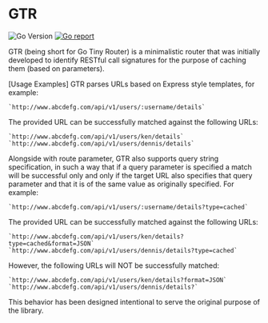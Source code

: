 # GTR 
![Go Version](https://img.shields.io/badge/Go-%3E%3D%201.18-%23007d9c)
[![Go report](https://goreportcard.com/badge/github.com/vedadiyan/gtr)](https://goreportcard.com/report/github.com/vedadiyan/gtr)

GTR (being short for Go Tiny Router) is a minimalistic router
that was initially developed to identify RESTful call signatures
for the purpose of caching them (based on parameters).

[Usage Examples]
GTR parses URLs based on Express style templates, for example:

	`http://www.abcdefg.com/api/v1/users/:username/details`

The provided URL can be successfully matched against the following
URLs:

	`http://www.abcdefg.com/api/v1/users/ken/details`
	`http://www.abcdefg.com/api/v1/users/dennis/details`

Alongside with route parameter, GTR also supports query string
specification, in such a way that if a query parameter is specified
a match will be successful only and only if the target URL also
specifies that query parameter and that it is of the same value as
originally specified. For example:

	`http://www.abcdefg.com/api/v1/users/:username/details?type=cached`

The provided URL can be successfully matched against the following
URLs:

	`http://www.abcdefg.com/api/v1/users/ken/details?type=cached&format=JSON`
	`http://www.abcdefg.com/api/v1/users/dennis/details?type=cached`

However, the following URLs will NOT be successfully matched:

	`http://www.abcdefg.com/api/v1/users/ken/details?format=JSON`
	`http://www.abcdefg.com/api/v1/users/dennis/details?`

This behavior has been designed intentional to serve the original purpose
of the library.